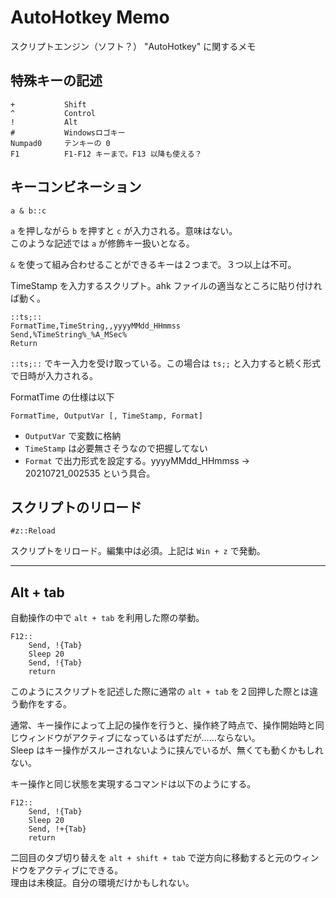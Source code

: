 # AutoHotkey Memo

スクリプトエンジン（ソフト？） "AutoHotkey" に関するメモ


## 特殊キーの記述

	+ 			Shift
	^ 			Control
	! 			Alt
	# 			Windowsロゴキー
	Numpad0 	テンキーの 0
	F1 			F1-F12 キーまで。F13 以降も使える？

## キーコンビネーション

	a & b::c

`a` を押しながら `b` を押すと `c` が入力される。意味はない。  
このような記述では `a` が修飾キー扱いとなる。

`&` を使って組み合わせることができるキーは２つまで。３つ以上は不可。

TimeStamp を入力するスクリプト。ahk ファイルの適当なところに貼り付ければ動く。

	::ts;::
	FormatTime,TimeString,,yyyyMMdd_HHmmss
	Send,%TimeString%_%A_MSec%
	Return

`::ts;::` でキー入力を受け取っている。この場合は `ts;;` と入力すると続く形式で日時が入力される。

FormatTime の仕様は以下

	FormatTime, OutputVar [, TimeStamp, Format] 

* `OutputVar` で変数に格納
* `TimeStamp` は必要無さそうなので把握してない
* `Format` で出力形式を設定する。yyyyMMdd_HHmmss -> 20210721_002535 という具合。

## スクリプトのリロード

	#z::Reload

スクリプトをリロード。編集中は必須。上記は `Win + z` で発動。

---

## Alt + tab

自動操作の中で `alt + tab` を利用した際の挙動。

	F12::
		Send, !{Tab}
		Sleep 20
		Send, !{Tab}
		return

このようにスクリプトを記述した際に通常の `alt + tab` を２回押した際とは違う動作をする。

通常、キー操作によって上記の操作を行うと、操作終了時点で、操作開始時と同じウィンドウがアクティブになっているはずだが……ならない。  
Sleep はキー操作がスルーされないように挟んでいるが、無くても動くかもしれない。

キー操作と同じ状態を実現するコマンドは以下のようにする。

	F12::
		Send, !{Tab}
		Sleep 20
		Send, !+{Tab}
		return
	
二回目のタブ切り替えを `alt + shift + tab` で逆方向に移動すると元のウィンドウをアクティブにできる。  
理由は未検証。自分の環境だけかもしれない。